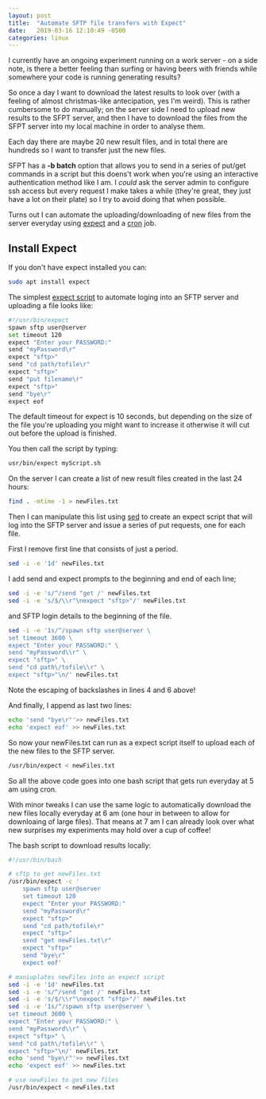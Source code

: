 ```yaml
---
layout: post
title:  "Automate SFTP file transfers with Expect"
date:   2019-03-16 12:10:49 -0500
categories: linux 
---
```



I currently have an ongoing experiment running on a work server - on a side note, is there a better feeling than surfing or having beers with friends while somewhere your code is running generating results?

So once a day I want to download the latest results to look over (with a feeling of almost christmas-like antecipation, yes I'm weird). This is rather cumbersome to do manually; on the server side I need to upload new results to the SFPT server, and then I have to download the files from the SFPT server into my local machine in order to analyse them.

Each day there are maybe 20 new result files, and in total there are hundreds so I want to transfer just the new files. 

SFPT has a **-b batch** option that allows you to send in a series of put/get commands in a script but this doens't work when you're using an interactive authentication method like I am. I *could* ask the server admin to configure ssh access but every request I make takes a while (they're great, they just have a lot on their plate) so I try to avoid doing that when possible.

Turns out I can automate the uploading/downloading of new files from the server everyday using [expect](https://linux.die.net/man/1/expect) and a [cron](http://man7.org/linux/man-pages/man8/cron.8.html) job.

## Install Expect
If you don't have expect installed you can:
```bash
sudo apt install expect
```

The simplest [expect script](https://likegeeks.com/expect-command/) to automate loging into an SFTP server and uploading a file looks like:
```bash
#!/usr/bin/expect 
spawn sftp user@server
set timeout 120
expect "Enter your PASSWORD:"
send "myPassword\r"
expect "sftp>"
send "cd path/tofile\r"
expect "sftp>"
send "put filename\r"
expect "sftp>"
send "bye\r"
expect eof
```

The default timeout for expect is 10 seconds, but depending on the size of the file you're uploading you might want to increase it otherwise it will cut out before the upload is finished. 

You then call the script by typing:
```bash
usr/bin/expect myScript.sh
```

On the server I can create a list of new result files created in the last 24 hours:
```bash	
find . -mtime -1 > newFiles.txt
```

Then I can manipulate this list using [sed](https://www.gnu.org/software/sed/manual/sed.html) to create an expect script that will log into the SFTP server and issue a series of put requests, one for each file.

First I remove first line that consists of just a period.
```bash
sed -i -e '1d' newFiles.txt
```

I add send and expect prompts to the beginning and end of each line;
```bash
sed -i -e 's/^/send "get /' newFiles.txt
sed -i -e 's/$/\\r"\nexpect "sftp>"/' newFiles.txt
```

and SFTP login details to the beginning of the file.
```bash
sed -i -e '1s/^/spawn sftp user@server \
set timeout 3600 \
expect "Enter your PASSWORD:" \
send "myPassword\\r" \
expect "sftp>" \
send "cd path\/tofile\\r" \
expect "sftp>"\n/' newFiles.txt
```
Note the escaping of backslashes in lines 4 and 6 above!

And finally, I append as last two lines:
```bash
echo 'send "bye\r"'>> newFiles.txt
echo 'expect eof' >> newFiles.txt
```

So now your newFiles.txt can run as a expect script itself to upload each of the new files to the SFTP server.
```bash
/usr/bin/expect < newFiles.txt
```

So all the above code goes into one bash script that gets run everyday at 5 am using cron.


With minor tweaks I can use the same logic to automatically download the new files locally everyday at 6 am (one hour in between to allow for downloaing of large files). That means at 7 am I can already look over what new surprises my experiments may hold over a cup of coffee!

The bash script to download results locally:
```bash
#!/usr/bin/bash

# sftp to get newFiles.txt
/usr/bin/expect -c ' 
	spawn sftp user@server
	set timeout 120
	expect "Enter your PASSWORD:"
	send "myPassword\r"
	expect "sftp>"
	send "cd path/tofile\r"
	expect "sftp>"
	send "get newFiles.txt\r"
	expect "sftp>"
	send "bye\r"
	expect eof'

# maniuplates newFiles into an expect script
sed -i -e '1d' newFiles.txt
sed -i -e 's/^/send "get /' newFiles.txt
sed -i -e 's/$/\\r"\nexpect "sftp>"/' newFiles.txt
sed -i -e '1s/^/spawn sftp user@server \
set timeout 3600 \
expect "Enter your PASSWORD:" \
send "myPassword\\r" \
expect "sftp>" \
send "cd path\/tofile\\r" \
expect "sftp>"\n/' newFiles.txt
echo 'send "bye\r"'>> newFiles.txt
echo 'expect eof' >> newFiles.txt

# use newFiles to get new files 
/usr/bin/expect < newFiles.txt
```
